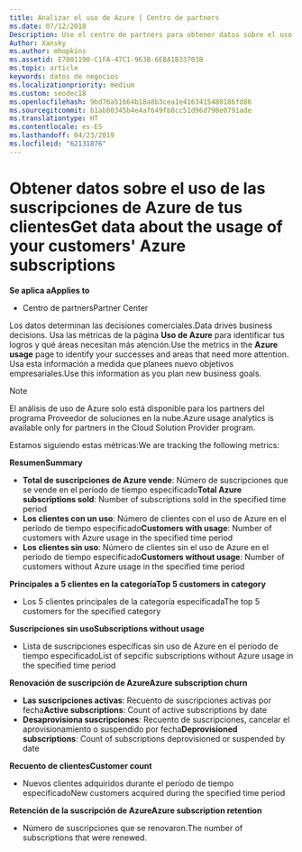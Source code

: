 ```yaml
---
title: Analizar el uso de Azure | Centro de partners
ms.date: 07/12/2018
Description: Use el centro de partners para obtener datos sobre el uso de las suscripciones de Azure de sus clientes.
Author: Xansky
ms.author: mhopkins
ms.assetid: E7081190-C1FA-47C1-963B-6EBA1B33703B
ms.topic: article
keywords: datos de negocios
ms.localizationpriority: medium
ms.custom: seodec18
ms.openlocfilehash: 9bd76a51664b18a8b3cea1e4163415480186fd86
ms.sourcegitcommit: b1ab80345b4e4af649fb8cc51d96d798e0791ade
ms.translationtype: HT
ms.contentlocale: es-ES
ms.lasthandoff: 04/23/2019
ms.locfileid: "62131876"
---
```

# <a name="get-data-about-the-usage-of-your-customers-azure-subscriptions"></a><span data-ttu-id="7a5da-104">Obtener datos sobre el uso de las suscripciones de Azure de tus clientes</span><span class="sxs-lookup"><span data-stu-id="7a5da-104">Get data about the usage of your customers' Azure subscriptions</span></span> 

<span data-ttu-id="7a5da-105">**Se aplica a**</span><span class="sxs-lookup"><span data-stu-id="7a5da-105">**Applies to**</span></span>
- <span data-ttu-id="7a5da-106">Centro de partners</span><span class="sxs-lookup"><span data-stu-id="7a5da-106">Partner Center</span></span>

<span data-ttu-id="7a5da-107">Los datos determinan las decisiones comerciales.</span><span class="sxs-lookup"><span data-stu-id="7a5da-107">Data drives business decisions.</span></span> <span data-ttu-id="7a5da-108">Usa las métricas de la página **Uso de Azure** para identificar tus logros y qué áreas necesitan más atención.</span><span class="sxs-lookup"><span data-stu-id="7a5da-108">Use the metrics in the **Azure usage** page to identify your successes and areas that need more attention.</span></span> <span data-ttu-id="7a5da-109">Usa esta información a medida que planees nuevo objetivos empresariales.</span><span class="sxs-lookup"><span data-stu-id="7a5da-109">Use this information as you plan new business goals.</span></span>

> [!NOTE]
> <span data-ttu-id="7a5da-110">El análisis de uso de Azure solo está disponible para los partners del programa Proveedor de soluciones en la nube.</span><span class="sxs-lookup"><span data-stu-id="7a5da-110">Azure usage  analytics is available only for partners in the Cloud Solution Provider program.</span></span>

<span data-ttu-id="7a5da-111">Estamos siguiendo estas métricas:</span><span class="sxs-lookup"><span data-stu-id="7a5da-111">We are tracking the following metrics:</span></span>

<span data-ttu-id="7a5da-112">**Resumen**</span><span class="sxs-lookup"><span data-stu-id="7a5da-112">**Summary**</span></span>  
 - <span data-ttu-id="7a5da-113">**Total de suscripciones de Azure vende**: Número de suscripciones que se vende en el período de tiempo especificado</span><span class="sxs-lookup"><span data-stu-id="7a5da-113">**Total Azure subscriptions sold**: Number of subscriptions sold in the specified time period</span></span>  
 - <span data-ttu-id="7a5da-114">**Los clientes con un uso**: Número de clientes con el uso de Azure en el período de tiempo especificado</span><span class="sxs-lookup"><span data-stu-id="7a5da-114">**Customers with usage**: Number of customers with Azure usage in the specified time period</span></span>  
 - <span data-ttu-id="7a5da-115">**Los clientes sin uso**: Número de clientes sin el uso de Azure en el período de tiempo especificado</span><span class="sxs-lookup"><span data-stu-id="7a5da-115">**Customers without usage**: Number of customers without Azure usage in the specified time period</span></span>  

<span data-ttu-id="7a5da-116">**Principales a 5 clientes en la categoría**</span><span class="sxs-lookup"><span data-stu-id="7a5da-116">**Top 5 customers in category**</span></span>  
 -  <span data-ttu-id="7a5da-117">Los 5 clientes principales de la categoría especificada</span><span class="sxs-lookup"><span data-stu-id="7a5da-117">The top 5 customers for the specified category</span></span>  

<span data-ttu-id="7a5da-118">**Suscripciones sin uso**</span><span class="sxs-lookup"><span data-stu-id="7a5da-118">**Subscriptions without usage**</span></span>  
 -  <span data-ttu-id="7a5da-119">Lista de suscripciones específicas sin uso de Azure en el período de tiempo especificado</span><span class="sxs-lookup"><span data-stu-id="7a5da-119">List of sepcific subscriptions without Azure usage in the specified time period</span></span>  

<span data-ttu-id="7a5da-120">**Renovación de suscripción de Azure**</span><span class="sxs-lookup"><span data-stu-id="7a5da-120">**Azure subscription churn**</span></span>  
 - <span data-ttu-id="7a5da-121">**Las suscripciones activas**: Recuento de suscripciones activas por fecha</span><span class="sxs-lookup"><span data-stu-id="7a5da-121">**Active subscriptions**: Count of active subscriptions by date</span></span>  
 - <span data-ttu-id="7a5da-122">**Desaprovisiona suscripciones**: Recuento de suscripciones, cancelar el aprovisionamiento o suspendido por fecha</span><span class="sxs-lookup"><span data-stu-id="7a5da-122">**Deprovisioned subscriptions**: Count of subscriptions deprovisioned or suspended by date</span></span>  

<span data-ttu-id="7a5da-123">**Recuento de clientes**</span><span class="sxs-lookup"><span data-stu-id="7a5da-123">**Customer count**</span></span>
 - <span data-ttu-id="7a5da-124">Nuevos clientes adquiridos durante el período de tiempo especificado</span><span class="sxs-lookup"><span data-stu-id="7a5da-124">New customers acquired during the specified time period</span></span>  

<span data-ttu-id="7a5da-125">**Retención de la suscripción de Azure**</span><span class="sxs-lookup"><span data-stu-id="7a5da-125">**Azure subscription retention**</span></span>  
 - <span data-ttu-id="7a5da-126">Número de suscripciones que se renovaron.</span><span class="sxs-lookup"><span data-stu-id="7a5da-126">The number of subscriptions that were renewed.</span></span>   
  